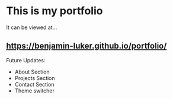 # This is my portfolio

It can be viewed at...

## https://benjamin-luker.github.io/portfolio/

Future Updates:

- About Section
- Projects Section
- Contact Section
- Theme switcher
